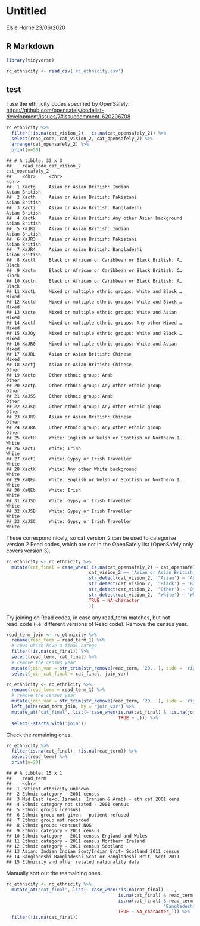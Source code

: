 Untitled
================
Elsie Horne
23/06/2020

R Markdown
----------

``` r
library(tidyverse)
```

``` r
rc_ethnicity <- read_csv('rc_ethnicity.csv')
```

test
----

I use the ethnicity codes specified by OpenSafely: <https://github.com/opensafely/codelist-development/issues/7#issuecomment-620206708>

``` r
rc_ethnicity %>%
  filter(!is.na(cat_vision_2), !is.na(cat_opensafely_2)) %>%
  select(read_code, cat_vision_2, cat_opensafely_2) %>%
  arrange(cat_opensafely_2) %>% 
  print(n=50)
```

    ## # A tibble: 33 x 3
    ##    read_code cat_vision_2                                       cat_opensafely_2
    ##    <chr>     <chr>                                              <chr>           
    ##  1 Xactg     Asian or Asian British: Indian                     Asian British   
    ##  2 Xacth     Asian or Asian British: Pakistani                  Asian British   
    ##  3 Xacti     Asian or Asian British: Bangladeshi                Asian British   
    ##  4 Xactk     Asian or Asian British: Any other Asian background Asian British   
    ##  5 XaJR2     Asian or Asian British: Indian                     Asian British   
    ##  6 XaJR3     Asian or Asian British: Pakistani                  Asian British   
    ##  7 XaJR4     Asian or Asian British: Bangladeshi                Asian British   
    ##  8 Xactl     Black or African or Caribbean or Black British: A… Black           
    ##  9 Xactm     Black or African or Caribbean or Black British: C… Black           
    ## 10 Xactn     Black or African or Caribbean or Black British: A… Black           
    ## 11 XactL     Mixed or multiple ethnic groups: White and Black … Mixed           
    ## 12 Xactd     Mixed or multiple ethnic groups: White and Black … Mixed           
    ## 13 Xacte     Mixed or multiple ethnic groups: White and Asian   Mixed           
    ## 14 Xactf     Mixed or multiple ethnic groups: Any other Mixed … Mixed           
    ## 15 XaJQy     Mixed or multiple ethnic groups: White and Black … Mixed           
    ## 16 XaJR0     Mixed or multiple ethnic groups: White and Asian   Mixed           
    ## 17 XaJRL     Asian or Asian British: Chinese                    Mixed           
    ## 18 Xactj     Asian or Asian British: Chinese                    Other           
    ## 19 Xacto     Other ethnic group: Arab                           Other           
    ## 20 Xactp     Other ethnic group: Any other ethnic group         Other           
    ## 21 XaJSS     Other ethnic group: Arab                           Other           
    ## 22 XaJSg     Other ethnic group: Any other ethnic group         Other           
    ## 23 XaJR9     Asian or Asian British: Chinese                    Other           
    ## 24 XaJRA     Other ethnic group: Any other ethnic group         Other           
    ## 25 XactH     White: English or Welsh or Scottish or Northern I… White           
    ## 26 XactI     White: Irish                                       White           
    ## 27 XactJ     White: Gypsy or Irish Traveller                    White           
    ## 28 XactK     White: Any other White background                  White           
    ## 29 XaQEa     White: English or Welsh or Scottish or Northern I… White           
    ## 30 XaQEb     White: Irish                                       White           
    ## 31 XaJSD     White: Gypsy or Irish Traveller                    White           
    ## 32 XaJSB     White: Gypsy or Irish Traveller                    White           
    ## 33 XaJSC     White: Gypsy or Irish Traveller                    White

These correspond nicely, so cat\_version\_2 can be used to categorise version 2 Read codes, which are not in the OpenSafely list (OpenSafely only covers version 3).

``` r
rc_ethnicity <- rc_ethnicity %>%
  mutate(cat_final = case_when(!is.na(cat_opensafely_2) ~ cat_opensafely_2,
                               cat_vision_2 == 'Asian or Asian British: Chinese' ~ 'Other',
                               str_detect(cat_vision_2, '^Asian') ~ 'Asian British',
                               str_detect(cat_vision_2, '^Black') ~ 'Black',
                               str_detect(cat_vision_2, '^Other') ~ 'Other',
                               str_detect(cat_vision_2, '^White') ~ 'White',
                               TRUE ~ NA_character_
                               ))
```

Try joining on Read codes, in case any read\_term matches, but not read\_code (i.e. different versions of Read code). Remove the census year.

``` r
read_term_join <- rc_ethnicity %>% 
  rename(read_term = read_term_1) %>%
  # rows which have a final catego
  filter(!is.na(cat_final)) %>%
  select(read_term, cat_final) %>%
  # remove the census year
  mutate(join_var = str_trim(str_remove(read_term, '20..'), side = 'right')) %>%
  select(join_cat_final = cat_final, join_var)

rc_ethnicity <- rc_ethnicity %>% 
  rename(read_term = read_term_1) %>%
  # remove the census year
  mutate(join_var = str_trim(str_remove(read_term, '20..'), side = 'right')) %>%
  left_join(read_term_join, by = 'join_var') %>%
  mutate_at('cat_final', list(~ case_when(is.na(cat_final) & !is.na(join_cat_final) ~ join_cat_final,
                                          TRUE ~ .))) %>%
  select(-starts_with('join'))
```

Check the remaining ones.

``` r
rc_ethnicity %>%
  filter(is.na(cat_final), !is.na(read_term)) %>%
  select(read_term) %>%
  print(n=20)
```

    ## # A tibble: 15 x 1
    ##    read_term                                                  
    ##    <chr>                                                      
    ##  1 Patient ethnicity unknown                                  
    ##  2 Ethnic category - 2001 census                              
    ##  3 Mid East (excl Israeli  Iranian & Arab) - eth cat 2001 cens
    ##  4 Ethnic category not stated - 2001 census                   
    ##  5 Ethnic groups (census)                                     
    ##  6 Ethnic group not given - patient refused                   
    ##  7 Ethnic group not recorded                                  
    ##  8 Ethnic groups (census) NOS                                 
    ##  9 Ethnic category - 2011 census                              
    ## 10 Ethnic category - 2011 census England and Wales            
    ## 11 Ethnic category - 2011 census Northern Ireland             
    ## 12 Ethnic category - 2011 census Scotland                     
    ## 13 Asian: Indian Indian Scot/Indian Brit- Scotland 2011 census
    ## 14 Bangladeshi Bangladeshi Scot or Bangladeshi Brit- Scot 2011
    ## 15 Ethnicity and other related nationality data

Manually sort out the reamaining ones.

``` r
rc_ethnicity <- rc_ethnicity %>%
  mutate_at('cat_final', list(~ case_when(!is.na(cat_final) ~ .,
                                          is.na(cat_final) & read_term %in% c('Mid East (excl Israeli  Iranian & Arab) - eth cat 2001 cens') ~ 'Other',
                                          is.na(cat_final) & read_term %in% c('Asian: Indian Indian Scot/Indian Brit- Scotland 2011 census',
                                                           'Bangladeshi Bangladeshi Scot or Bangladeshi Brit- Scot 2011') ~ 'Asian British',
                                          TRUE ~ NA_character_))) %>%
  filter(!is.na(cat_final))
```
